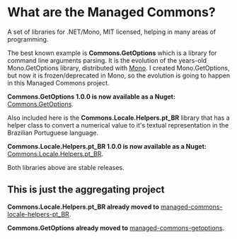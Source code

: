 # What are the Managed Commons? #
	
A set of libraries for .NET/Mono, MIT licensed, helping in many areas of programming.
 
The best known example is __Commons.GetOptions__ which is a library for command line arguments parsing. 
It is the evolution of the years-old Mono.GetOptions library, distributed with [Mono](http://www.mono-project.com). 
I created Mono.GetOptions, but now it is frozen/deprecated in Mono, so the evolution is going to happen in this Managed Commons project.

__Commons.GetOptions 1.0.0 is now available as a Nuget:__ [Commons.GetOptions](https://www.nuget.org/packages/Commons.GetOptions/).

Also included here is the  __Commons.Locale.Helpers.pt_BR__ library that has a helper class to convert a numerical value 
to it's textual representation in the Brazilian Portuguese language.

__Commons.Locale.Helpers.pt_BR 1.0.0 is now available as a Nuget:__ [Commons.Locale.Helpers.pt_BR](https://www.nuget.org/packages/Commons.Locale.Helpers.pt_BR/).

Both libraries above are stable releases.

## This is just the aggregating project  ##

__Commons.Locale.Helpers.pt_BR already moved to__ [managed-commons-locale-helpers-pt_BR](https://github.com/monoman/managed-commons-locale-helpers-pt_BR).

__Commons.GetOptions already moved to__ [managed-commons-getoptions](https://github.com/monoman/managed-commons-getoptions).
